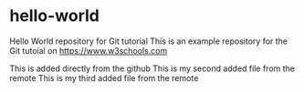 # hello-world

Hello World repository for Git tutorial
This is an example repository for the Git tutoial on https://www.w3schools.com

This is added directly from the github
This is my second added file from the remote
This is my third added file from the remote
